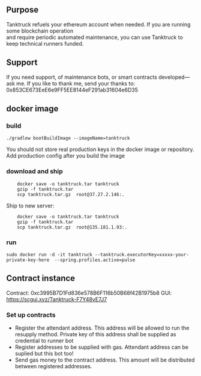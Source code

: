 ##  Purpose

Tanktruck refuels your ethereum account when needed. If you are running some blockchain operation  
and require periodic automated maintenance, you can use Tanktruck to keep technical runners funded. 

## Support

If you need support, of maintenance bots, or smart contracts developed—ask me.  If you like to thank me, 
send your thanks to: 0x853CE673EeE6e9FF5EE8144eF291ab31604e6D35


## docker image

### build

````shell
./gradlew bootBuildImage --imageName=tanktruck
````
You should not store real production keys in the docker image or repository.
Add production config after you build the image



### download and ship

````shell
    docker save -o tanktruck.tar tanktruck
    gzip -f tanktruck.tar
    scp tanktruck.tar.gz  root@37.27.2.146:.
````

Ship to new server:
````shell
    docker save -o tanktruck.tar tanktruck
    gzip -f tanktruck.tar
    scp tanktruck.tar.gz  root@135.181.1.93:.
````


### run

````shell
sudo docker run -d -it tanktruck --tanktruck.executorKey=xxxxx-your-private-key-here  --spring.profiles.active=pulse
````


## Contract instance

Contract:  0xc3995B7D1Fd836e578B6F116b50B68f42B1975b8
GUI: https://scgui.xyz/Tanktruck-F7Y48vE7J7

### Set up contracts

- Register the attendant address. This address will be allowed to run the resupply method.  Private key of this address shall be supplied as credential to runner bot
- Register addresses to be supplied with gas.   Attendant address can be suplied but this bot too!
- Send gas money to the contract address.  This amount will be distributed between registered addresses.